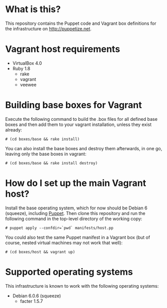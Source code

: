 What is this?
=============

This repository contains the Puppet code and Vagrant box definitions for the
infrastructure on http://puppetize.net.

Vagrant host requirements
=========================

* VirtualBox 4.0
* Ruby 1.8
  * rake
  * vagrant
  * veewee

Building base boxes for Vagrant
===============================

Execute the following command to build the .box files for all defined base
boxes and then add them to your vagrant installation, unless they exist
already:

``# (cd boxes/base && rake install)``

You can also install the base boxes and destroy them afterwards, in one go,
leaving only the base boxes in vagrant:

``# (cd boxes/base && rake install destroy)``

How do I set up the main Vagrant host?
======================================

Install the base operating system, which for now should be Debian 6 (squeeze),
including [Puppet](http://puppetlabs.com/puppet/what-is-puppet/).  Then clone
this repository and run the following command in the top-level directory of
the working copy:

``# puppet apply --confdir=`pwd` manifests/host.pp``

You could also test the same Puppet manifest in a Vagrant box (but of course,
nested virtual machines may not work that well):

``# (cd boxes/host && vagrant up)``

Supported operating systems
===========================

This infrastructure is known to work with the following operating systems:

* Debian 6.0.6 (squeeze)
  * facter 1.5.7
